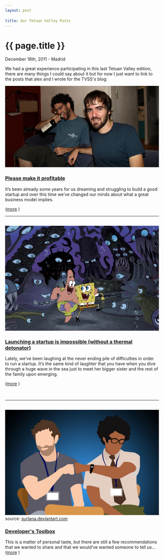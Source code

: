 ```yaml
---
layout: post

title: Our Tetuan Valley Posts 
---
```


{{ page.title }}
================

<p class="meta">December 18th, 2011 - Madrid</p>

We had a great experience participating in this last Tetuan Valley edition, there are many things I could say about it but for now I just want to link to the posts that alex and I wrote for the TVSS's blog:

<img src="/images/bordeaux.jpeg" />

<h3><a href="http://blog.tetuanvalley.com/2011/11/please-make-it-profitable.html">Please make it profitable</a></h3>

It’s been already some years for us dreaming and struggling to build a good startup and over this time we’ve changed our minds about what a great business model implies.

(<a href="http://blog.tetuanvalley.com/2011/11/please-make-it-profitable.html">more</a>
)
<br />
<hr />
<br />
<img src="/images/spongebob.jpeg" />

<h3><a href="http://blog.tetuanvalley.com/2011/11/launching-a-startup-is-impossible-without-a-thermal-detonator.html">Launching a startup is impossible (without a thermal detonator)</a></h3>

Lately, we’ve been laughing at the never ending pile of difficulties in order to run a startup. It’s the same kind of laughter that you have when you dive through a huge wave in the sea just to meet her bigger sister and the rest of the family upon emerging.

(<a href="http://blog.tetuanvalley.com/2011/11/launching-a-startup-is-impossible-without-a-thermal-detonator.html">more</a>
)

<br />
<hr />
<br />


<img src="/images/IT_Crowd_Updated_by_surlana_580.jpg" />
source: <a href="http://surlana.deviantart.com/art/IT-Crowd-Updated-155624319">surlana.deviantart.com</a>

<h3><a href="http://blog.tetuanvalley.com/2011/12/developers-toolbox.html">Developer's Toolbox</a></h3>

This is a matter of personal taste, but there are still a few recommendations that we wanted to share and that we would’ve wanted someone to tell us... (<a href="http://blog.tetuanvalley.com/2011/12/developers-toolbox.html">more</a>
)




